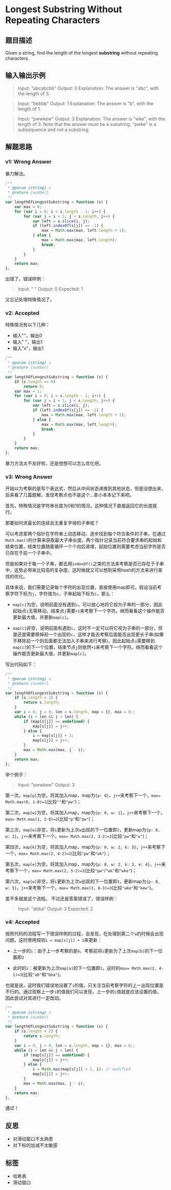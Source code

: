 # Longest Substring Without Repeating Characters
## 题目描述
Given a string, find the length of the longest **substring** without repeating characters.

## 输入输出示例

> Input: "abcabcbb"
> Output: 3 
> Explanation: The answer is "abc", with the length of 3. 

> Input: "bbbbb"
> Output: 1
> Explanation: The answer is "b", with the length of 1.

> Input: "pwwkew"
> Output: 3
> Explanation: The answer is "wke", with the length of 3. 
>              Note that the answer must be a substring, "pwke" is a subsequence and not a substring.

## 解题思路
### v1: Wrong Answer
暴力解法。

```javascript
/**
 * @param {string} s
 * @return {number}
 */
var lengthOfLongestSubstring = function (s) {
    var max = 0;
    for (var i = 0; i < s.length - 1; i++) {
        for (var j = i + 1; j < s.length; j++) {
            var left = s.slice(i, j);
            if (left.indexOf(s[j]) == -1) {
                max = Math.max(max, left.length + 1);
            } else {
                max = Math.max(max, left.length);
                break;
            }
        }
    }
    return max;
};
```

出错了，错误样例：

> Input:    " "
> Output:   0
> Expected: 1

又忘记处理特殊情况了。

### v2: Accepted

特殊情况有以下几种：

- 输入""，输出0
- 输入" "，输出1
- 输入"x"，输出1

```javascript
/**
 * @param {string} s
 * @return {number}
 */
var lengthOfLongestSubstring = function (s) {
    if (s.length == 0)
        return 0;
    var max = 1;
    for (var i = 0; i < s.length - 1; i++) {
        for (var j = i + 1; j < s.length; j++) {
            var left = s.slice(i, j);
            if (left.indexOf(s[j]) == -1) {
                max = Math.max(max, left.length + 1);
            } else {
                max = Math.max(max, left.length);
                break;
            }
        }
    }
    return max;
};
```

暴力方法太不友好啦，还是想想可以怎么优化吧。

### v3: Wrong Answer
开始以为考察的是写个表达式，然后从中间状态递推到其他状态，但是没想出来，后来看了几篇题解，发现考察点也不是这个...拿小本本记下来吧。

首先，特殊情况是字符串长度为0和1的情况，这种情况下直接返回它的长度就行。

那要如何求最长的连续且无重复字母的子串呢？

可以考虑拿两个指针在字符串上动态移动，逐步找到每个符合条件的子串，在通过`Math.max()`的计算来获取最大子串长度。两个指针记录当前符合要求串的起始和结束位置，结束位置随着循环一个个向后递增，起始位置则需要考虑当前字符是否已存在于前一个子串中。

但是如果对于每一个子串，都去用`indexOf()`之类的方法来考察是否已存在于子串中，这势必带来比较高的复杂度，这时候就又可以想到采用hash的方法来进行查找的优化。

具体来说，我们需要记录每个字符的出现位置，直接使用map即可。假设当前考察字符下标为`j`，字符值为`c`，子串起始下标为`i`，那么：

- `map[c]`为空，说明前面没有遇到`c`，可以放心地将它视为子串的一部分，因此起始点`i`无需移动，结束点`j`需要`+1`来考察下一个字符。继而看看这个操作能否更新最大值，并更新`map[c]`。

- `map[c]`非空，说明前面有遇到`c`，这时不一定可以将它视为子串的一部分，但是还是需要移掉前一个出现的`c`，这样才能去考察后面能否出现更长子串(如果不移除前一个则后面都无法加入子串来进行考察)，因此起始点`i`需要移到`map[c]`的下一个位置，结束节点`j`则依然`+1`来考察下一个字符。继而看看这个操作能否更新最大值，并更新`map[c]`。

写出代码如下：

```javascript
/**
 * @param {string} s
 * @return {number}
 */
var lengthOfLongestSubstring = function (s) {
    if (s.length < 2) {
        return s.length;
    }
    var i = 0, j = 0, len = s.length, map = {}, max = 0;;
    while (i < len && j < len) {
        if (map[s[j]] == undefined) {
            map[s[j]] = j++;
        } else {
            i = map[s[j]] + 1;
            map[s[j]] = j++;
        }
        max = Math.max(max, j - i);
    }
    return max;
};
```

举个例子：

> Input:  "pwwkew"
> Output: 3

第一次，`map[p]`为空，将其加入map，map为`{p: 0}`，`j++`来考察下一个，`max= Math.max(0, 1-0)=1`(比较`""`和`"pw"`)；

第二次，`map[w]`为空，将其加入map，map为`{p: 0, w: 1}`，`j++`来考察下一个，`max= Math.max(1, 2-0)=2`(比较`"p"`和`"pw"`)；

第三次，`map[w]`非空，将`i`更新为上次`w`出现的下一位置即`2`，更新map为`{p: 0, w: 2}`，`j++`来考察下一个，`max= Math.max(2, 3-2)=2`(比较`"pw"`和`"w"`)；

第四次，`map[k]`为空，将其加入map，map为`{p: 0, w: 2, k: 3}`，`j++`来考察下一个，`max= Math.max(2, 4-2)=2`(比较`"pw"`和`"wk"`)；

第五次，`map[e]`为空，将其加入map，map为`{p: 0, w: 2, k: 3, e: 4}`，`j++`来考察下一个，`max= Math.max(2, 5-2)=3`(比较`"pw"`/`"wk"`和`"wke"`)；

第六次，`map[w]`非空，将`i`更新为上次`w`出现的下一位置即`3`，更新map为`{p: 0, w: 5}`，`j++`来考察下一个，`max= Math.max(3, 6-3)=3`(比较`"wke"`和`"kew"`)。

差不多就是这个流程。
不过还是答案错误了，错误样例：

> Input:    "abba"
> Output:   3
> Expected: 2

### v4: Accepted
按照代码的流程写一下错误样例的过程，会发现，在处理到第二个`a`的时候会出现问题。这时使用规则`i = map[s[j]] + 1`来更新：

- 上一步的`i`：由于上一步考察的是`b`，考察前将`i`更新为了上次`map[b]`的下一位置即`2`

- 此时的`i`：被更新为上次`map[a]`的下一位置即`1`，这时的`max= Math.max(2, 4-1)=3`(比较`"ab"`和`"bba"`)。

也就是说，这时我们错误地设置了`i`的值，只关注当前考察字符的上一出现位置是不行的。通过观察上一步`i`的值我们可以发现，上一步的`i`值就是应该设置的值，因此尝试对其进行一定改动。

```javascript
/**
 * @param {string} s
 * @return {number}
 */
var lengthOfLongestSubstring = function (s) {
    if (s.length < 2) {
        return s.length;
    }
    var i = 0, j = 0, len = s.length, map = {}, max = 0;;
    while (i < len && j < len) {
        if (map[s[j]] == undefined) {
            map[s[j]] = j++;
        } else {
            i = Math.max(map[s[j]] + 1, i); // modified
            map[s[j]] = j++;
        }
        max = Math.max(max, j - i);
    }
    return max;
};
```
通过！

## 反思
- 对滑动窗口不太熟悉
- 对下标的加减不太敏感

## 标签
- 哈希表
- 滑动窗口